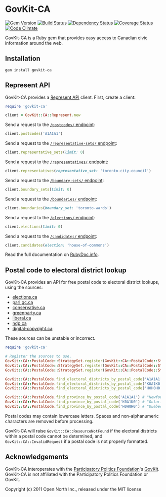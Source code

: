 # GovKit-CA

[![Gem Version](https://badge.fury.io/rb/govkit-ca.svg)](https://badge.fury.io/rb/govkit-ca)
[![Build Status](https://secure.travis-ci.org/opennorth/govkit-ca.png)](https://travis-ci.org/opennorth/govkit-ca)
[![Dependency Status](https://gemnasium.com/opennorth/govkit-ca.png)](https://gemnasium.com/opennorth/govkit-ca)
[![Coverage Status](https://coveralls.io/repos/opennorth/govkit-ca/badge.png?branch=master)](https://coveralls.io/r/opennorth/govkit-ca)
[![Code Climate](https://codeclimate.com/github/opennorth/govkit-ca.png)](https://codeclimate.com/github/opennorth/govkit-ca)

GovKit-CA is a Ruby gem that provides easy access to Canadian civic information around the web. 

## Installation

    gem install govkit-ca

## Represent API

GovKit-CA provides a [Represent API](https://represent.opennorth.ca/api/) client. First, create a client:

```ruby
require 'govkit-ca'

client = GovKit::CA::Represent.new
```

Send a request to the [`/postcodes/` endpoint](https://represent.opennorth.ca/api/#postcode):

```ruby
client.postcodes('A1A1A1')
```

Send a request to the [`/representative-sets/` endpoint](https://represent.opennorth.ca/api/#representativeset):

```ruby
client.representative_sets(limit: 0)
```

Send a request to the [`/representatives/` endpoint](https://represent.opennorth.ca/api/#representative):

```ruby
client.representatives(representative_set: 'toronto-city-council')
```

Send a request to the [`/boundary-sets/` endpoint](https://represent.opennorth.ca/api/#boundaryset):

```ruby
client.boundary_sets(limit: 0)
```

Send a request to the [`/boundaries/` endpoint](https://represent.opennorth.ca/api/#boundary):

```ruby
client.boundaries(boundary_set: 'toronto-wards')
```

Send a request to the [`/elections/` endpoint](https://represent.opennorth.ca/api/#election):

```ruby
client.elections(limit: 0)
```

Send a request to the [`/candidates/` endpoint](https://represent.opennorth.ca/api/#candidate):

```ruby
client.candidates(election: 'house-of-commons')
```

Read the full documentation on [RubyDoc.info](http://rubydoc.info/gems/govkit-ca/GovKit/CA/Represent).

## Postal code to electoral district lookup

GovKit-CA provides an API for free postal code to electoral district lookups, using the sources:

* [elections.ca](http://elections.ca/)
* [parl.gc.ca](http://www.parl.gc.ca/)
* [conservative.ca](http://www.conservative.ca/)
* [greenparty.ca](http://www.greenparty.ca/)
* [liberal.ca](https://www.liberal.ca/)
* [ndp.ca](http://www.ndp.ca/)
* [digital-copyright.ca](http://www.digital-copyright.ca/)

These sources can be unstable or incorrect.

```ruby
require 'govkit-ca'

# Register the sources to use.
GovKit::CA::PostalCode::StrategySet.register(GovKit::CA::PostalCode::Strategy::ElectionsCa)
GovKit::CA::PostalCode::StrategySet.register(GovKit::CA::PostalCode::Strategy::LiberalCa)
GovKit::CA::PostalCode::StrategySet.register(GovKit::CA::PostalCode::Strategy::NDPCa)

GovKit::CA::PostalCode.find_electoral_districts_by_postal_code('A1A1A1') # [10007]
GovKit::CA::PostalCode.find_electoral_districts_by_postal_code('K0A1K0') # [35076]
GovKit::CA::PostalCode.find_electoral_districts_by_postal_code('H0H0H0') # raises GovKit::CA::ResourceNotFound

GovKit::CA::PostalCode.find_province_by_postal_code('A1A1A1') # "Newfoundland and Labrador"
GovKit::CA::PostalCode.find_province_by_postal_code('K0A1K0') # "Ontario"
GovKit::CA::PostalCode.find_province_by_postal_code('H0H0H0') # "Quebec"
```

Postal codes may contain lowercase letters. Spaces and non-alphanumeric characters are removed before processing.

GovKit-CA will raise `GovKit::CA::ResourceNotFound` if the electoral districts within a postal code cannot be determined, and `GovKit::CA::InvalidRequest` if a postal code is not properly formatted.

## Acknowledgements

GovKit-CA interoperates with the [Participatory Politics Foundation](http://www.participatorypolitics.org/)'s [GovKit](https://github.com/opengovernment/govkit). GovKit-CA is not affiliated with the Participatory Politics Foundation or GovKit.

Copyright (c) 2011 Open North Inc., released under the MIT license
